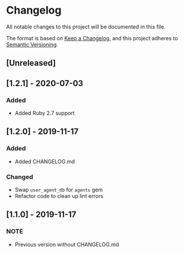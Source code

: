 # Changelog
All notable changes to this project will be documented in this file.

The format is based on [Keep a Changelog](https://keepachangelog.com/en/1.0.0/),
and this project adheres to [Semantic Versioning](https://semver.org/spec/v2.0.0.html).

## [Unreleased]

## [1.2.1] - 2020-07-03
### Added
- Added Ruby 2.7 support

## [1.2.0] - 2019-11-17
### Added
- Added CHANGELOG.md
### Changed
- Swap `user_agent_db` for `agents` gem
- Refactor code to clean up lint errors

## [1.1.0] - 2019-11-17
### NOTE
- Previous version without CHANGELOG.md
